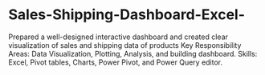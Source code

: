 # Sales-Shipping-Dashboard-Excel-
Prepared a well-designed interactive dashboard and created clear visualization of sales and shipping data of products Key Responsibility Areas: Data Visualization, Plotting, Analysis, and building dashboard. Skills: Excel, Pivot tables, Charts, Power Pivot, and Power Query editor.
